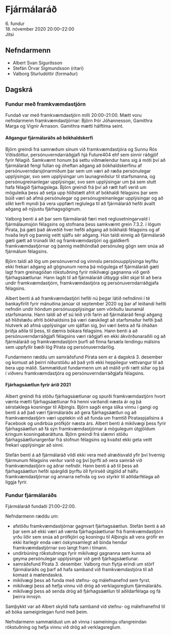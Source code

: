 # Fjármálaráð

6\. fundur  
18\. nóvember 2020 20:00–22:00  
Jitsi

## Nefndarmenn

* Albert Svan Sigurðsson
* Stefán Örvar Sigmundsson (ritari)
* Valborg Sturludóttir (formaður)

## Dagskrá

### Fundur með framkvæmdastjórn

Fundað var með framkvæmdastjórn milli 20:00–21:00. Mætt voru nefndarmenn framkvæmdastjórnar: Björn Þór Jóhannesson, Gamithra Marga og Vignir Árnason. Gamithra mætti hálftíma seint.

#### Aðgangur fjármálaráðs að bókhaldskerfi

Björn greindi frá samræðum sínum við framkvæmdastjóra og Sunnu Rós Víðisdóttur, persónuverndarráðgjafi hjá Future404 ehf sem sinnir ráðgjöf fyrir félagið. Samkvæmt honum þá settu viðmælendur hans sig á móti því að fjármálaráð fengi fullan og óheftan aðgang að bókhaldskerfinu af persónuverndarsjónarmiðum þar sem um væri að ræða persónulegar upplýsingar, svo sem upplýsingar um launagreiðslur til starfsmanna, og persónugreinanlegar upplýsingar, svo sem upplýsingar um þá sem stutt hafa félagið fjárhagslega. Björn greindi frá því að rætt hafi verið um möguleika þess að setja upp hliðstætt afrit af bókhaldi félagsins þar sem búið væri að afmá persónulegar og persónugreinanlegar upplýsingar og að slíkt kerfi myndi þá vera uppfært reglulega til að fjármálaráð hefði ávallt aðgang að nýjustu fjárhagsgögnum.

Valborg benti á að þar sem fjármálaráð færi með reglusetningarvald í fjármálaumsjón félagsins og stofnana þess samkvæmt grein 7.3.2. í lögum Pírata, þá gæti það ákveðið hver hefði aðgang að bókhaldi félagsins og af hvaða leyti og þannig veitt sjálfu sér aðgang. Hún taldi einnig að fjármálaráð gæti gætt að trúnaði líkt og framkvæmdastjóri og gjaldkerfi framkvæmdastjórnar og þannig meðhöndlað persónuleg gögn sem snúa að fjármálum félagsins.

Björn taldi að lög um persónuvernd og vinnslu persónuupplýsinga leyfðu ekki frekari aðgang að gögnunum nema þá mögulega ef fjármálaráð gæti lagt fram greinagóðan rökstuðning fyrir mikilvægi gagnanna við gerð fjárhagsáætlunar. Hann lagði til að fjármálaráð útbyggi slíkt skjal til að bera undir framkvæmdastjórn, framkvæmdastjóra og persónuverndarráðgjafa félagsins.

Albert benti á að framkvæmdastjóri hefði nú þegar látið nefndinni í té bankayfirlit fyrir mánuðina janúar út september 2020 og þar af leiðandi hefði nefndin undir höndum persónuupplýsingar sem vörðuðu launamál starfsmanna. Hann taldi að ef sú leið yrði farin að fjármálaráð fengi aðgang að hliðstæðu afriti bókhaldsins þá væri óæskilegt að starfsmaður hefði það hlutverk að afmá upplýsingar um sjálfan sig, því væri betra að fá óháðan þriðja aðila til þess, til dæmis bókara félagsins. Hann benti á að persónuverndarráðgjafi félagsins væri ráðgjafi en ekki ákvörðunaraðili og að fjármálaráð og framkvæmdastjórn þurfi að finna farsæla lendingu málsins sem uppfyllir bæði lög Pírata og persónuverndarlög.

Fundarmenn ræddu um samráðsfund Pírata sem er á dagskrá 3. desember og komust að þeirri niðurstöðu að það yrði ekki heppilegur vettvangur til að bera upp málið. Sammældust fundarmenn um að málið yrði rætt síðar og þá í viðveru framkvæmdastjóra og persónuverndarráðgjafa félagsins.

#### Fjárhagsáætlun fyrir árið 2021

Albert greindi frá stöðu fjárhagsáætlunar og spurði framkvæmdastjórn hvort vænta mætti fjárhagsáætlunar frá henni varðandi næsta ár og þá sérstaklega kosningar til Alþingis. Björn sagði enga slíka vinnu í gangi og benti á að það væri fjármálaráðs að gera fjárhagsáætlun og að framkvæmdastjórn væri upptekin við að funda um framtíð Pírataspjallsins á Facebook og undirbúa prófkjör næsta árs. Albert benti á mikilvægi þess fyrir fjárhagsáætlun að fá sýn framkvæmdastjórnar á mögulegum útgjöldum kringum kosningabaráttuna. Björn greindi frá slæmri stöðu fjárhagsáætlunargerðar frá stofnun félagsins og kvaðst ekki geta veitt frekari upplýsingar að sinni.

Stefán benti á að fjármálaráð vildi ekki vera með alræðisvald yfir því hvernig fjármunum félagsins verður varið og því þyrfti að vera samráð við framkvæmdastjórn og aðrar nefndir. Hann benti á að til þess að fjárhagsáætlun hefði spárgildi þyrftu öll fyrirséð útgjöld af hálfu framkvæmdastjórnar og annarra nefnda og svo styrkir til aðildarfélaga að liggja fyrir.

### Fundur fjármálaráðs

Fjármálaráð fundaði 21:00–22:00.

Nefndarmenn ræddu um:
* afstöðu framkvæmdastjórnar gagnvart fjárhagsáætlun. Stefán benti á að þar sem að ekki væri að vænta fjárhagsáætlunar frá framkvæmdastjórn yrðu liðir sem snúa að prófkjöri og kosningu til Alþingis að vera grófir en ekki ítarlegir enda væri óskynsamlegt að binda hendur framkvæmdastjórnar svo langt fram í tímann.
* undirbúning rökstuðnings fyrir mikilvægi gagnanna sem kunna að geyma persónulegar upplýsingar við gerð fjárhagsáætlunar.
* samráðsfund Pírata 3. desember. Valborg mun flytja erindi um störf fjármálaráðs og þarf að hafa samband við framkvæmdastjóra til að komast á mælendaskrá.
* mikilvægi þess að funda með stefnu- og málefnanefnd sem fyrst.
* mikilvægi þess að hefja vinnu við drög að verklagsreglum fjármálaráðs.
* mikilvægi þess að senda drög að fjárhagsáætlun til aðildarfélaga og fá þeirra innsýn.

Samþykkt var að Albert skyldi hafa samband við stefnu- og málefnanefnd til að bóka sameiginlegan fund með þeim.

Nefndarmenn sammældust um að vinna í sameiningu ofangreindan rökstuðning og hefja vinnu við drög að verklagsreglum.